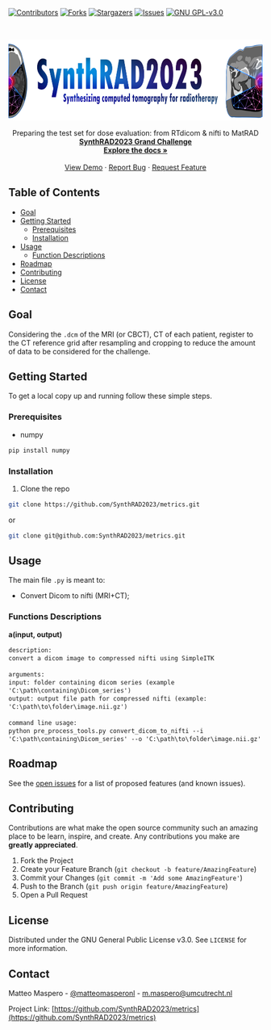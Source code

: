 <!-- PROJECT SHIELDS -->
<!--
*** I'm using markdown "reference style" links for readability.
*** Reference links are enclosed in brackets [ ] instead of parentheses ( ).
*** See the bottom of this document for the declaration of the reference variables
*** for contributors-url, forks-url, etc. This is an optional, concise syntax you may use.
*** https://www.markdownguide.org/basic-syntax/#reference-style-links
-->
[![Contributors][contributors-shield]][contributors-url]
[![Forks][forks-shield]][forks-url]
[![Stargazers][stars-shield]][stars-url]
[![Issues][issues-shield]][issues-url]
[![GNU GPL-v3.0][license-shield]][license-url]


<!-- PROJECT LOGO -->
<br />
<p align="center">
  <a href="https://synthrad2023.grand-challenge.org/">
    <img src="./SynthRAD_banner.png" alt="Logo" width="770" height="160">
  </a>


  <p align="center">
    Preparing the test set for dose evaluation: from RTdicom & nifti to MatRAD 
<a href="https://synthrad2023.grand-challenge.org/"><strong>SynthRAD2023 Grand Challenge</strong></a>
  <br />
    <a href="https://github.com/SynthRAD2023/metrics"><strong>Explore the docs »</strong></a>
    <br />
    <br />
    <a href="https://github.com/SynthRAD2023/metrics">View Demo</a>
    ·
    <a href="https://github.com/SynthRAD2023/metrics/issues">Report Bug</a>
    ·
    <a href="https://github.com/SynthRAD2023/metrics/issues">Request Feature</a>
  </p>
</p>

<!-- TABLE OF CONTENTS -->
## Table of Contents

* [Goal](#goal)
* [Getting Started](#getting-started)
  * [Prerequisites](#prerequisites)
  * [Installation](#installation)
* [Usage](#usage)
  * [Function Descriptions](#functions-descriptions)
* [Roadmap](#roadmap)
* [Contributing](#contributing)
* [License](#license)
* [Contact](#contact)
<!--
* [Acknowledgements](#acknowledgements)
-->


<!-- ABOUT THE PROJECT -->
## Goal

Considering the ``.dcm`` of the MRI (or CBCT), CT of each patient, register to the CT reference grid
after resampling and cropping to reduce the amount of data to be considered for the challenge.


<!-- GETTING STARTED -->
## Getting Started

To get a local copy up and running follow these simple steps.

### Prerequisites

* numpy
```sh
pip install numpy
```


### Installation

1. Clone the repo
```sh
git clone https://github.com/SynthRAD2023/metrics.git
```
or
```sh
git clone git@github.com:SynthRAD2023/metrics.git
```

<!-- USAGE EXAMPLES -->

## Usage

The main file ``.py`` is meant to:
* Convert Dicom to nifti (MRI+CT);

### Functions Descriptions

**a(input, output)**

	description:
	convert a dicom image to compressed nifti using SimpleITK
	
	arguments:
	input: folder containing dicom series (example 'C:\path\containing\Dicom_series')
	output: output file path for compressed nifti (example: 'C:\path\to\folder\image.nii.gz')

	command line usage:
	python pre_process_tools.py convert_dicom_to_nifti --i 'C:\path\containing\Dicom_series' --o 'C:\path\to\folder\image.nii.gz'



<!-- ROADMAP -->
## Roadmap

See the [open issues](https://github.com/SynthRAD2023/metrics/issues) for a list of proposed features (and known issues).

<!-- CONTRIBUTING -->
## Contributing

Contributions are what make the open source community such an amazing place to be learn, inspire, and create. Any contributions you make are **greatly appreciated**.

1. Fork the Project
2. Create your Feature Branch (`git checkout -b feature/AmazingFeature`)
3. Commit your Changes (`git commit -m 'Add some AmazingFeature'`)
4. Push to the Branch (`git push origin feature/AmazingFeature`)
5. Open a Pull Request

<!-- LICENSE -->
## License

Distributed under the GNU General Public License v3.0. See `LICENSE` for more information.

<!-- CONTACT -->
## Contact

Matteo Maspero - [@matteomasperonl](https://twitter.com/matteomasperonl) - m.maspero@umcutrecht.nl

Project Link: [https://github.com/SynthRAD2023/metrics](https://github.com/SynthRAD2023/metrics)


<!-- ACKNOWLEDGEMENTS 
## Acknowledgements

* []()
* []()
* []()
-->

<!-- MARKDOWN LINKS & IMAGES -->
<!-- https://www.markdownguide.org/basic-syntax/
#reference-style-links -->
[contributors-shield]: https://img.shields.io/github/contributors/SynthRAD2023/repo.svg?style=flat-square
[contributors-url]: https://github.com/SynthRAD2023/repo/graphs/contributors
[forks-shield]: https://img.shields.io/github/forks/SynthRAD2023/repo.svg?style=flat-square
[forks-url]: https://github.com/SynthRAD2023/repo/network/members
[stars-shield]: https://img.shields.io/github/stars/SynthRAD2023/repo.svg?style=flat-square
[stars-url]: https://github.com/SynthRAD2023/repo/stargazers
[issues-shield]: https://img.shields.io/github/issues/SynthRAD2023/repo.svg?style=flat-square
[issues-url]: https://github.com/SynthRAD2023/repo/issues
[license-shield]: https://img.shields.io/github/license/SynthRAD2023/repo.svg?style=flat-square
[license-url]: https://github.com/SynthRAD2023/repo/blob/master/LICENSE.txt
